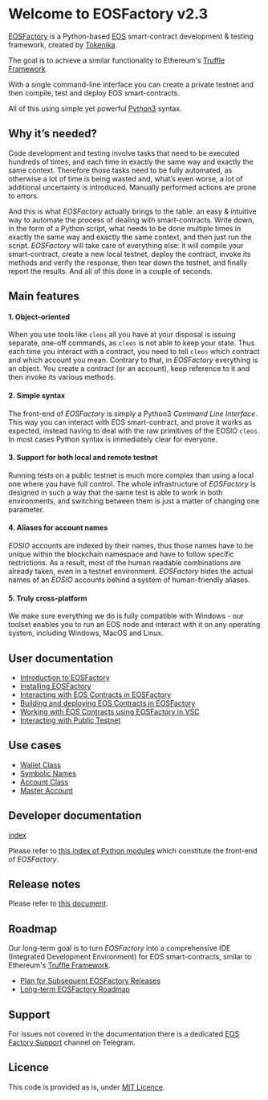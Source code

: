 # Welcome to EOSFactory v2.3

[EOSFactory](http://eosfactory.io/) is a Python-based [EOS](https://eos.io) smart-contract development & testing framework, created by [Tokenika](https://tokenika.io).

The goal is to achieve a similar functionality to Ethereum's [Truffle Framework](http://truffleframework.com/).

With a single command-line interface you can create a private testnet and then compile, test and deploy EOS smart-contracts.

All of this using simple yet powerful [Python3](https://www.python.org/) syntax.

## Why it’s needed?

Code development and testing involve tasks that need to be executed hundreds of times, and each time in exactly the same way and exactly the same context. Therefore those tasks need to be fully automated, as otherwise a lot of time is being wasted and, what’s even worse, a lot of additional uncertainty is introduced. Manually performed actions are prone to errors.

And this is what *EOSFactory* actually brings to the table: an easy & intuitive way to automate the process of dealing with smart-contracts. Write down, in the form of a Python script, what needs to be done multiple times in exactly the same way and exactly the same context, and then just run the script. *EOSFactory* will take care of everything else: it will compile your smart-contract, create a new local testnet, deploy the contract, invoke its methods and verify the response, then tear down the testnet, and finally report the results. And all of this done in a couple of seconds.

## Main features

#### 1. Object-oriented

When you use tools like `cleos` all you have at your disposal is issuing separate, one-off commands, as `cleos` is not able to keep your state. Thus each time you interact with a contract, you need to tell `cleos` which contract and which account you mean. Contrary to that, in *EOSFactory* everything is an object. You create a contract (or an account), keep reference to it and then invoke its various methods.

#### 2. Simple syntax

The front-end of *EOSFactory* is simply a Python3 *Command Line Interface*. This way you can interact with EOS smart-contract, and prove it works as expected, instead having to deal with the raw primitives of the EOSIO `cleos`. In most cases Python syntax is immediately clear for everyone.

#### 3. Support for both local and remote testnet

Running tests on a public testnet is much more complex than using a local one where you have full control. The whole infrastructure of *EOSFactory* is designed in such a way that the same test is able to work in both environments, and switching between them is just a matter of changing one parameter.

#### 4. Aliases for account names

*EOSIO* accounts are indexed by their names, thus those names have to be unique within the blockchain namespace and have to follow specific restrictions. As a result, most of the human readable combinations are already taken, even in a testnet environment. *EOSFactory* hides the actual names of an *EOSIO* accounts behind a system of human-friendly aliases.

#### 5. Truly cross-platform

We make sure everything we do is fully compatible with Windows - our toolset enables you to run an EOS node and interact with it on any operating system, including Windows, MacOS and Linux.

## User documentation

* [Introduction to EOSFactory](http://eosfactory.io/build/html/tutorials/00.IntroductionToEOSFactory.html)
* [Installing EOSFactory](docs/tutorials/01.InstallingEOSFactory.md)
* [Interacting with EOS Contracts in EOSFactory](docs/tutorials/02.InteractingWithEOSContractsInEOSFactory.md)
* [Building and deploying EOS Contracts in EOSFactory](docs/tutorials/03.BuildingAndDeployingEOSContractsInEOSFactory.md)
* [Working with EOS Contracts using EOSFactory in VSC](docs/tutorials/04.WorkingWithEOSContractsUsingEOSFactoryInVSC.md)
* [Interacting with Public Testnet](docs/tutorials/05.InteractingWithPublicTestnet.md)

## Use cases

* [Wallet Class](docs/cases/wallet.md)
* [Symbolic Names](docs/cases/symbolic_names.md)
* [Account Class](docs/cases/account.md)
* [Master Account](docs/cases/master_account.md)

## Developer documentation

[index](file:///C:/Workspaces/EOS/eosfactory/docs/_build/html/rst/core.teos.html)

Please refer to [this index of Python modules](http://eosfactory.io/build/html/py-modindex.html) which constitute the front-end of *EOSFactory*.

## Release notes

Please refer to [this document](docs/releases/ReleaseNotesVersion2.3.md).

## Roadmap

Our long-term goal is to turn *EOSFactory* into a comprehensive IDE (Integrated Development Environment) for EOS smart-contracts, smilar to Ethereum's [Truffle Framework](https://truffleframework.com/).

- [Plan for Subsequent EOSFactory Releases](docs/roadmap/PlanForSubsequentEOSFactoryReleases.md)
- [Long-term EOSFactory Roadmap](docs/roadmap/LongTermEOSFactoryRoadmap.md)

## Support

For issues not covered in the documentation there is a dedicated [EOS Factory Support](https://t.me/EOSFactorySupport) channel on Telegram.

## Licence

This code is provided as is, under [MIT Licence](LICENCE).
